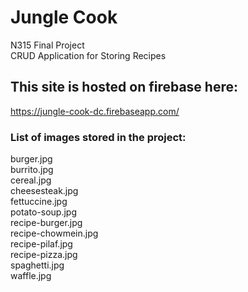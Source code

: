 # Jungle Cook  
N315 Final Project  
CRUD Application for Storing Recipes  
  
## This site is hosted on firebase here:  
https://jungle-cook-dc.firebaseapp.com/  
  
### List of images stored in the project:  
burger.jpg  
burrito.jpg  
cereal.jpg  
cheesesteak.jpg  
fettuccine.jpg  
potato-soup.jpg  
recipe-burger.jpg  
recipe-chowmein.jpg  
recipe-pilaf.jpg  
recipe-pizza.jpg  
spaghetti.jpg  
waffle.jpg  

